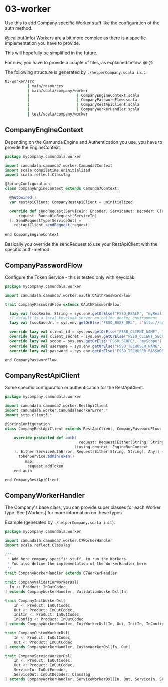 # 03-worker
Use this to add Company specific Worker stuff like the configuration of the auth method.

@:callout(info)
Workers are a bit more complex as there is a specific implementation you have to provide.

This will hopefully be simplified in the future.

For now, you have to provide a couple of files, as explained below.
@:@

The following structure is generated by `./helperCompany.scala init`:

```bash
03-worker/src
          | main/resources
          | main/scala/company/worker
          |                     | CompanyEngineContext.scala 
          |                     | CompanyPasswordFlow.scala         
          |                     | CompanyRestApiClient.scala         
          |                     | CompanyWorkerHandler.scala         
          | test/scala/company/worker       
```

## CompanyEngineContext
Depending on the Camunda Engine and Authentication you use, you have to provide the EngineContext.

```scala
package mycompany.camundala.worker

import camundala.camunda7.worker.Camunda7Context
import scala.compiletime.uninitialized
import scala.reflect.ClassTag

@SpringConfiguration
class CompanyEngineContext extends Camunda7Context:

  @Autowired()
  var restApiClient: CompanyRestApiClient = uninitialized

  override def sendRequest[ServiceIn: Encoder, ServiceOut: Decoder: ClassTag](
      request: RunnableRequest[ServiceIn]
  ): SendRequestType[ServiceOut] =
    restApiClient.sendRequest(request)

end CompanyEngineContext
```
Basically you override the sendRequest to use your RestApiClient with the specific auth-method.

## CompanyPasswordFlow
Configure the Token Service - this is tested only with Keycloak.

```scala
package mycompany.camundala.worker

import camundala.camunda7.worker.oauth.OAuthPasswordFlow

trait CompanyPasswordFlow extends OAuthPasswordFlow:

  lazy val fssoRealm: String = sys.env.getOrElse("FSSO_REALM", "myRealm")
  // default is a local keycloak server on colime docker environment
  lazy val fssoBaseUrl = sys.env.getOrElse("FSSO_BASE_URL", s"http://host.lima.internal:8090")

  override lazy val client_id = sys.env.getOrElse("FSSO_CLIENT_NAME", "myClientKey")
  override lazy val client_secret = sys.env.getOrElse("FSSO_CLIENT_SECRET", "myClientSecret")
  override lazy val scope = sys.env.getOrElse("FSSO_SCOPE", "myScope")
  override lazy val username = sys.env.getOrElse("FSSO_TECHUSER_NAME", "myTechUser")
  override lazy val password = sys.env.getOrElse("FSSO_TECHUSER_PASSWORD", "myTechUserPassword")

end CompanyPasswordFlow
```
## CompanyRestApiClient
Some specific configuration or authentication for the RestApiClient.

```scala
package mycompany.camundala.worker

import camundala.camunda7.worker.RestApiClient
import camundala.worker.CamundalaWorkerError.*
import sttp.client3.*

@SpringConfiguration
class CompanyRestApiClient extends RestApiClient, CompanyPasswordFlow:

    override protected def auth(
                                 request: Request[Either[String, String], Any]
                               )(using context: EngineRunContext
    ): Either[ServiceAuthError, Request[Either[String, String], Any]] =
      tokenService.adminToken()
        .map:
          request.addToken
    end auth

end CompanyRestApiClient
```
## CompanyWorkerHandler

The Company's base class, you can provide super classes for each Worker type.
See [Workers] for more information on these types.

Example (generated by `./helperCompany.scala init`):

```scala
package mycompany.camundala.worker

import camundala.camunda7.worker.C7WorkerHandler
import scala.reflect.ClassTag

/**
 * Add here company specific stuff, to run the Workers.
 * You also define the implementation of the WorkerHandler here.
 */
trait CompanyWorkerHandler extends C7WorkerHandler

trait CompanyValidationWorkerDsl[
  In <: Product: InOutCodec
] extends CompanyWorkerHandler, ValidationWorkerDsl[In]

trait CompanyInitWorkerDsl[
    In <: Product: InOutCodec,
    Out <: Product: InOutCodec,
    InitIn <: Product: InOutCodec,
    InConfig <: Product: InOutCodec
] extends CompanyWorkerHandler, InitWorkerDsl[In, Out, InitIn, InConfig]

trait CompanyCustomWorkerDsl[
    In <: Product: InOutCodec,
    Out <: Product: InOutCodec
] extends CompanyWorkerHandler, CustomWorkerDsl[In, Out]

trait CompanyServiceWorkerDsl[
    In <: Product: InOutCodec,
    Out <: Product: InOutCodec,
    ServiceIn: InOutEncoder,
    ServiceOut: InOutDecoder: ClassTag
] extends CompanyWorkerHandler, ServiceWorkerDsl[In, Out, ServiceIn, ServiceOut]
```